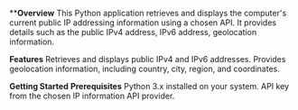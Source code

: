 ****Overview**
This Python application retrieves and displays the computer's current public IP addressing information using a chosen API. It provides details such as the public IPv4 address, IPv6 address, geolocation information.

**Features**
Retrieves and displays public IPv4 and IPv6 addresses.
Provides geolocation information, including country, city, region, and coordinates.

**Getting Started**
**Prerequisites**
Python 3.x installed on your system.
API key from the chosen IP information API provider.

